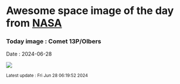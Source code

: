 
# Awesome space image of the day from [NASA](https://api.nasa.gov/)

### Today image : Comet 13P/Olbers
Date : 2024-06-28

![](https://apod.nasa.gov/apod/image/2406/13P_Olbers_2024_06_24_215434PDT_DEBartlett1024.jpg)

<small>Latest update : Fri Jun 28 06:19:52 2024</small>
        